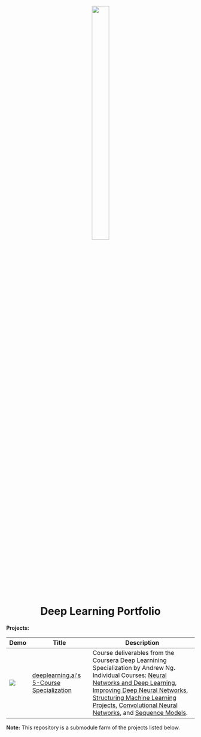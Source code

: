 <p align="center">
  <img src="https://ucarecdn.com/410bd89c-8593-4c87-b9cb-ce116b92ff9b/" height="40%" width="30%" />
</p>

<h1 align="center">
  Deep Learning Portfolio
</h1>


<b>Projects:</b>

| Demo | Title | Description |
| --- | --- | --- |
| <img src="https://ucarecdn.com/11c899b6-915b-420d-8a40-86606cd8fac0/" /> | [deeplearning.ai's 5-Course Specialization](https://github.com/codeamt/Eth-User-Directory-App) | Course deliverables from the Coursera Deep Learnining Specialization by Andrew Ng. Individual Courses: [Neural Networks and Deep Learning](https://github.com/codeamt/Deep-Learning-AI/tree/master/1%20Neural%20Networks%20and%20Deep%20Learning),  [Improving Deep Neural Networks](https://github.com/codeamt/Deep-Learning-AI/tree/master/2%20Improving%20Deep%20Neural%20Networks),  [Structuring Machine Learning Projects](https://github.com/codeamt/Deep-Learning-AI/tree/master/3%20Structuring%20Machine%20Learning%20Projects), [Convolutional Neural Networks](https://github.com/codeamt/Deep-Learning-AI/tree/master/4%20Convolutional%20Neural%20Networks), and [Sequence Models](https://github.com/codeamt/Deep-Learning-AI/tree/master/5%20Sequence%20Models). |

<b>Note:</b> This repository is a submodule farm of the projects listed below.
